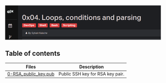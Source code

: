 ![Shell loops](assets/shell_loops)

## Table of contents
Files | Description
----- | -----------
[0-RSA_public_key.pub](./0-RSA_public_key.pub) | Public SSH key for RSA key pair.
